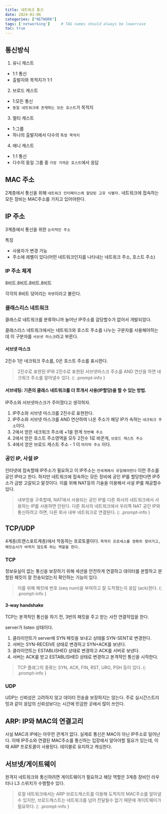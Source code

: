 ```yaml
---
title: 네트워크 통신
date: 2024-01-06
categories: ["NETWORK"]
tags: ['networking']     # TAG names should always be lowercase
toc: true
---
```


## 통신방식

1. 유니 캐스트
* 1:1 통신
* 출발지와 목적지가 1:1
2. 브로드 캐스트
* 1:모든 통신
* `동일 네트워크에 존재하는 모든 호스트`가 목적지
3. 멀티 캐스트
* 1:그룹
* 하나의 출발지에서 다수의 `특정 목적지`
4. 애니 캐스트
* 1:1 통신
* 다수의 동일 그룹 중 `가장 가까운 호스트`에서 응답

## MAC 주소

2계층에서 통신을 위해 `네트워크 인터페이스에 할당된 고유 식별자.` 네트워크에 접속하는 모든 장비는 MAC주소를 가지고 있어야한다.

## IP 주소

3계층에서 통신을 위한 `논리적인 주소`

특징
* 사용자가 변경 가능
* 주소에 레벨이 있다(어떤 네트워크인지를 나타내는 네트워크 주소, 호스트 주소)

### IP 주소 체계

8비트.8비트.8비트.8비트

각각의 8비트 덩어리는 `옥텟`이라고 불린다.

### 클래스리스 네트워크

클래스로 네트워크를 분류하니까 늘어난 IP주소를 감당할수가 없어서 개발되었다.

클래스리스 네트워크에서는 네트워크와 호스트 주소를 나누는 구분자를 사용해야하는데 이 구분자를 `서브넷 마스크`라고 부른다.

#### 서브넷 마스크

2진수 1은 네크워크 주소를, 0은 호스트 주소를 표시한다.
> 2진수로 표현된 IP와 2진수로 표현된 서브넷마스크 주소를 AND 연산을 하면 네크워크 주소를 알아낼수 있다.
{: .prompt-info }

#### 서브네팅: 기존의 클래스 네트워크를 더 쪼개서 사용(IP할당)을 할 수 있는 방법.
IP주소와 서브넷마스크가 주어졌다고 생각하자.
1. IP주소와 서브넷 마스크를 2진수로 표현한다.
2. IP주소와 서브넷 마스크를 AND 연산하여 나온 주소가 해당 IP가 속하는 `네크워크 주소`이다.
3. 2에서 얻은 네크워크 주소에 +1을 한게 `첫번째 주소`
4. 2에서 얻은 호스트 주소영역을 모두 2진수 1로 바꾼게, `브로드 캐스트 주소`
5. 4에서 얻은 브로드 캐스트 주소 - 1 이 `마지막 주소` 이다.

### 공인 IP, 사설 IP

인터넷에 접속할때 IP주소가 필요하고 이 IP주소는 `전세계에서 유일해야한다` 이런 주소를 공인 IP라고 한다. 하지만 네트워크에 접속하는 모든 장비에 공인 IP를 할당한다면 IP주소가 금방 고갈되고 말것이다. 이를 위해 NAT등의 기술을 이용해서 사설 IP를 제공할수 있다.
> 내부망을 구축할때, NAT에서 사용되는 공인 IP를 다른 회사의 네트워크에서 사용하는 IP를 사용하면 안된다. 다른 회사의 네트워크에서 우리쪽 NAT 공인 IP와 통신하려고 하면, 다른 회사 내부 네트워크로 연결된다.
{: .prompt-info }

## TCP/UDP

4계층(트랜스포트계층)에서 작동하는 프로토콜이다. `목적지 프로세스를 정확히 찾아가고, 패킷순서가 바뀌지 않도록 하는 역할을 한다.`

### TCP

정보유실이 없는 통신을 보장하기 위해 세션을 안전하게 연결하고 데이터를 분할하고 분할된 패킷이 잘 전송되었는지 확인하는 기능이 있다.
> 이를 위해 패킷에 번호 (seq num)을 부여하고 잘 도착했는지 응답 (ack)한다. 
{: .prompt-info }

#### 3-way handshake

TCP는 본격적인 통신을 하기 전, 3번의 패킷을 주고 받는 사전 연결작업을 한다.

server가 listen 상태이다.
1. 클라이언트가 server에 SYN 패킷을 보내고 상태를 SYN-SENT로 변경한다.
2. 서버는 SYN-RECEIVE 상태로 변경하고 SYN+ACK를 보낸다.
3. 클라이언트는 ESTABLISHED 상태로 변경하고 ACK를 서버로 보낸다.
4. 서버는 ACK를 받고 ESTABLISHED 상태로 변경하고 본격적인 통신을 시작한다.

> TCP 플래그의 종류는 SYN, ACK, FIN, RST, URG, PSH 등이 있다.
{: .prompt-info }

### UDP

UDP는 신뢰성은 고려하지 않고 데이터 전송을 보장하지는 않는다. 주로 실시간스트리밍과 같이 응답의 신뢰성보다는 시간에 민감한 곳에서 많이 쓰인다.

## ARP: IP와 MAC의 연결고리

사실 MAC과 IP에는 아무런 관계가 없다. 실제로 통신은 MAC이 아닌 IP주소로 일어난다. 이때 IP주소와 연결된 MAC주소를 통신하는 입장에서 알아야할 필요가 있는데, 이때 ARP 프로토콜이 사용된다. 테이블로 유지하고 캐싱한다.

## 서브넷/게이트웨이

원격지 네트워크와 통신하려면 게이트웨이가 필요하고 해당 역할은 3계층 장비인 라우터나 L3 스위치가 수행할수 있다.
> 로컬 네트워크에서는 ARP 브로드캐스트를 이용해 도착지의 MAC주소를 알아낼수 있지만, 브로드캐스트는 네트워크를 넘어 전달될수 없기 때문에 게이트웨이가 필요하다.
{: .prompt-info }

